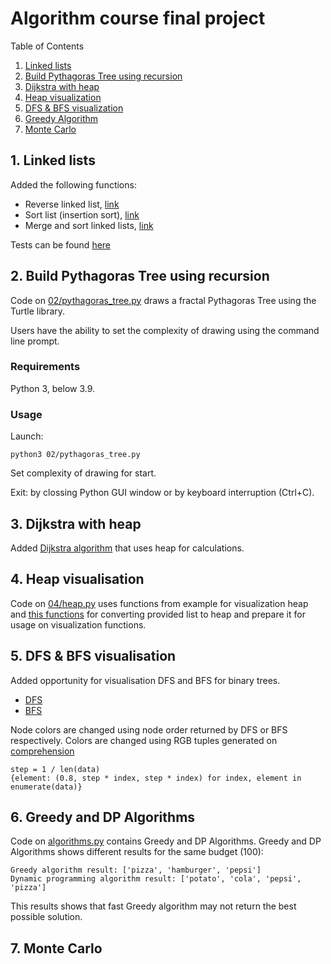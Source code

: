 # Algorithm course final project 

Table of Contents
1. [Linked lists](#1-linked-lists)
2. [Build Pythagoras Tree using recursion](#2-build-pythagoras-tree-using-recursion)
3. [Dijkstra with heap](#3-dijkstra-with-heap)
4. [Heap visualization](#4-heap-visualisation)
5. [DFS & BFS visualization](#5-dfs--bfs-visualisation)
6. [Greedy Algorithm](#6-greedy-and-dp-algorithms)
7. [Monte Carlo](#7-monte-carlo)

## 1. Linked lists

Added the following functions:
* Reverse linked list, [link](01/linked_list.py#L65)
* Sort list (insertion sort), [link](01/linked_list.py#L75)
* Merge and sort linked lists, [link](01/linked_list.py#L85)

Tests can be found [here](01/tests.py)

## 2. Build Pythagoras Tree using recursion

Code on [02/pythagoras_tree.py](02/pythagoras_tree.py) draws a fractal Pythagoras Tree using the Turtle library. 

Users have the ability to set the complexity of drawing using the command line prompt. 

### Requirements

Python 3, below 3.9.

### Usage

Launch:
```
python3 02/pythagoras_tree.py
```
Set complexity of drawing for start.

Exit: by clossing Python GUI window or by keyboard interruption (Ctrl+C).

## 3. Dijkstra with heap

Added [Dijkstra algorithm](03/dijkstra_with_heap.py) that uses heap for calculations.  

## 4. Heap visualisation 

Code on [04/heap.py](04/heap.py) uses functions from example for visualization heap and [this functions](04/heap.py#L53-L70) for converting provided list to heap and prepare it for usage on visualization functions.   

## 5. DFS & BFS visualisation

Added opportunity for visualisation DFS and BFS for binary trees.
* [DFS](05/dfs.py)
* [BFS](05/bfs.py)

Node colors are changed using node order returned by DFS or BFS respectively. Colors are changed using RGB tuples generated on [comprehension](05/draw_methods.py#L53) 
```
step = 1 / len(data)
{element: (0.8, step * index, step * index) for index, element in enumerate(data)}  
```

## 6. Greedy and DP Algorithms

Code on [algorithms.py](06/algorithms.py) contains Greedy and DP Algorithms. 
Greedy and DP Algorithms shows different results for the same budget (100):

```
Greedy algorithm result: ['pizza', 'hamburger', 'pepsi']
Dynamic programming algorithm result: ['potato', 'cola', 'pepsi', 'pizza']
```

This results shows that fast Greedy algorithm may not return the best possible solution.


## 7. Monte Carlo 